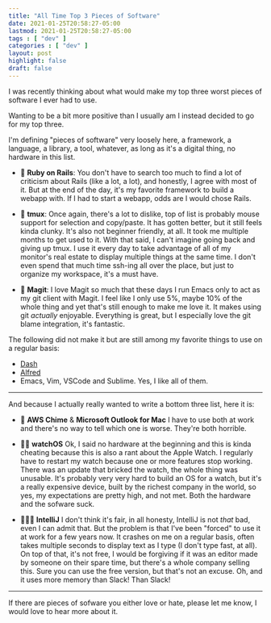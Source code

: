 ```yaml
---
title: "All Time Top 3 Pieces of Software"
date: 2021-01-25T20:58:27-05:00
lastmod: 2021-01-25T20:58:27-05:00
tags : [ "dev" ]
categories : [ "dev" ]
layout: post
highlight: false
draft: false
---
```



I was recently thinking about what would make my top three worst pieces of software I ever had to use.

Wanting to be a bit more positive than I usually am I instead decided to go for my top three.

I'm defining "pieces of software" very loosely here, a framework, a language, a library, a tool, whatever, as long as it's a digital thing, no hardware in this list.

- 🥉 **Ruby on Rails**: You don't have to search too much to find a lot of criticism about Rails (like a lot, a lot), and honestly, I agree with most of it. But at the end of the day, it's my favorite framework to build a webapp with. If I had to start a webapp, odds are I would chose Rails. 

- 🥈 **tmux**: Once again, there's a lot to dislike, top of list is probably mouse support for selection and copy/paste. It has gotten better, but it still feels kinda clunky. It's also not beginner friendly, at all. It took me multiple months to get used to it. With that said, I can't imagine going back and giving up tmux. I use it every day to take advantage of all of my monitor's real estate to display multiple things at the same time. I don't even spend that much time ssh-ing all over the place, but just to organize my workspace, it's a must have.

- 🥇 **Magit**: I love Magit so much that these days I run Emacs only to act as my git client with Magit. I feel like I only use 5%, maybe 10% of the whole thing and yet that's still enough to make me love it. It makes using git _actually_ enjoyable. Everything is great, but I especially love the git blame integration, it's fantastic.

The following did not make it but are still among my favorite things to use on a regular basis:

- [Dash](https://kapeli.com/dash)
- [Alfred](https://www.alfredapp.com/)
- Emacs, Vim, VSCode and Sublime. Yes, I like all of them.

---

And because I actually really wanted to write a bottom three list, here it is:

- 💩 **AWS Chime** & **Microsoft Outlook for Mac** I have to use both at work and there's no way to tell which one is worse. They're both horrible.

- 💩💩 **watchOS** Ok, I said no hardware at the beginning and this is kinda cheating because this is also a rant about the Apple Watch. I regularly have to restart my watch because one or more features stop working. There was an update that bricked the watch, the whole thing was unusable. It's probably very very hard to build an OS for a watch, but it's a really expensive device, built by the richest company in the world, so yes, my expectations are pretty high, and not met. Both the hardware and the sofware suck.

- 💩💩💩 **IntelliJ** I don't think it's fair, in all honesty, IntelliJ is not _that_ bad, even I can admit that. But the problem is that I've been "forced" to use it at work for a few years now. It crashes on me on a regular basis, often takes multiple seconds to display text as I type (I don't type fast, at all). On top of that, it's not free, I would be forgiving if it was an editor made by someone on their spare time, but there's a whole company selling this. Sure you can use the free version, but that's not an excuse. Oh, and it uses more memory than Slack! Than Slack!

---

If there are pieces of sofware you either love or hate, please let me know, I would love to hear more about it.

